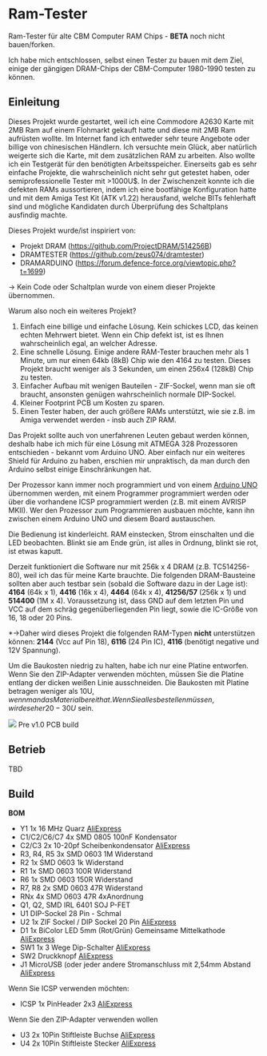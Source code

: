 # Ram-Tester
Ram-Tester für alte CBM Computer RAM Chips - **BETA** noch nicht bauen/forken.

Ich habe mich entschlossen, selbst einen Tester zu bauen mit dem Ziel, einige der gängigen DRAM-Chips der CBM-Computer 1980-1990 testen zu können.

## Einleitung
Dieses Projekt wurde gestartet, weil ich eine Commodore A2630 Karte mit 2MB Ram auf einem Flohmarkt gekauft hatte und diese mit 2MB Ram aufrüsten wollte. Im Internet fand ich entweder sehr teure Angebote oder billige von chinesischen Händlern. Ich versuchte mein Glück, aber natürlich weigerte sich die Karte, mit dem zusätzlichen RAM zu arbeiten. Also wollte ich ein Testgerät für den benötigten Arbeitsspeicher. Einerseits gab es sehr einfache Projekte, die wahrscheinlich nicht sehr gut getestet haben, oder semiprofessionelle Tester mit >1000U$. In der Zwischenzeit konnte ich die defekten RAMs aussortieren, indem ich eine bootfähige Konfiguration hatte und mit dem Amiga Test Kit (ATK v1.22) herausfand, welche BITs fehlerhaft sind und mögliche Kandidaten durch Überprüfung des Schaltplans ausfindig machte. 

Dieses Projekt wurde/ist inspiriert von:
- Projekt DRAM (https://github.com/ProjectDRAM/514256B)
- DRAMTESTER (https://github.com/zeus074/dramtester) 
- DRAMARDUINO (https://forum.defence-force.org/viewtopic.php?t=1699)

-> Kein Code oder Schaltplan wurde von einem dieser Projekte übernommen.

Warum also noch ein weiteres Projekt? 
1. Einfach eine billige und einfache Lösung. Kein schickes LCD, das keinen echten Mehrwert bietet. Wenn ein Chip defekt ist, ist es Ihnen wahrscheinlich egal, an welcher Adresse.
2. Eine schnelle Lösung. Einige andere RAM-Tester brauchen mehr als 1 Minute, um nur einen 64kb (8kB) Chip wie den 4164 zu testen. Dieses Projekt braucht weniger als 3 Sekunden, um einen 256x4 (128kB) Chip zu testen.
3. Einfacher Aufbau mit wenigen Bauteilen - ZIF-Sockel, wenn man sie oft braucht, ansonsten genügen wahrscheinlich normale DIP-Sockel.
4. Kleiner Footprint PCB um Kosten zu sparen.
5. Einen Tester haben, der auch größere RAMs unterstützt, wie sie z.B. im Amiga verwendet werden - insb auch ZIP RAM. 

Das Projekt sollte auch von unerfahrenen Leuten gebaut werden können, deshalb habe ich mich für eine Lösung mit ATMEGA 328 Prozessoren entschieden - bekannt vom Arduino UNO. Aber einfach nur ein weiteres Shield für Arduino zu haben, erschien mir unpraktisch, da man durch den Arduino selbst einige Einschränkungen hat.

Der Prozessor kann immer noch programmiert und von einem [Arduino UNO](https://store.arduino.cc/products/arduino-uno-rev3) übernommen werden, mit einem Programmer programmiert werden oder über die vorhandene ICSP programmiert werden (z.B. mit einem AVRISP MKII). Wer den Prozessor zum Programmieren ausbauen möchte, kann ihn zwischen einem Arduino UNO und diesem Board austauschen. 

Die Bedienung ist kinderleicht. RAM einstecken, Strom einschalten und die LED beobachten. Blinkt sie am Ende grün, ist alles in Ordnung, blinkt sie rot, ist etwas kaputt. 

Derzeit funktioniert die Software nur mit 256k x 4 DRAM (z.B. TC514256-80), weil ich das für meine Karte brauchte. Die folgenden DRAM-Bausteine sollten aber auch testbar sein (sobald die Software dazu in der Lage ist): **4164** (64k x 1), **4416** (16k x 4), **4464** (64k x 4), **41256/57** (256k x 1) und **514400** (1M x 4). Voraussetzung ist, dass GND auf dem letzten Pin und VCC auf dem schräg gegenüberliegenden Pin liegt, sowie die IC-Größe von 16, 18 oder 20 Pins. 

*->Daher wird dieses Projekt die folgenden RAM-Typen **nicht** unterstützen können: **2144** (Vcc auf Pin 18), **6116** (24 Pin IC), **4116** (benötigt negative und 12V Spannung).

Um die Baukosten niedrig zu halten, habe ich nur eine Platine entworfen. Wenn Sie den ZIP-Adapter verwenden möchten, müssen Sie die Platine entlang der dicken weißen Linie ausschneiden. Die Baukosten mit Platine betragen weniger als 10U$, wenn man das Material bereit hat. Wenn Sie alles bestellen müssen, wird es eher 20-30U$ sein.

<img src=„https://raw.githubusercontent.com/tops4u/Ram-Tester/refs/heads/main/Schematic/IMG_2988.jpeg“ width=„400px“ align=„center“/>
Pre v1.0 PCB build

## Betrieb
TBD

## Build
**BOM**
- Y1 1x 16 MHz Quarz [AliExpress](https://aliexpress.com/item/1005006119798769.html)
- C1/C2/C6/C7 4x SMD 0805 100nF Kondensator 
- C2/C3 2x 10-20pf Scheibenkondensator [AliExpress](https://aliexpress.com/item/1005003167676803.html)
- R3, R4, R5 3x SMD 0603 1M Widerstand
- R2 1x SMD 0603 1k Widerstand
- R1 1x SMD 0603 100R Widerstand
- R6 1x SMD 0603 150R Widerstand
- R7, R8 2x SMD 0603 47R Widerstand
- RNx 4x SMD 0603 47R 4xAnordnung
- Q1, Q2, SMD IRL 6401 SOJ P-FET
- U1 DIP-Sockel 28 Pin - Schmal
- U2 1x ZIF Sockel / DIP Sockel 20 Pin [AliExpress](https://aliexpress.com/item/1005007205054381.html)
- D1 1x BiColor LED 5mm (Rot/Grün) Gemeinsame Mittelkathode [AliExpress](https://aliexpress.com/item/1005006014283662.html)
- SW1 1x 3 Wege Dip-Schalter [AliExpress](https://aliexpress.com/item/4001205849246.html)
- SW2 Druckknopf [AliExpress](https://aliexpress.com/item/4000555847543.html)
- J1 MicroUSB (oder jeder andere Stromanschluss mit 2,54mm Abstand [AliExpress](https://aliexpress.com/item/1005001515820458.html)
  
Wenn Sie ICSP verwenden möchten:
- ICSP 1x PinHeader 2x3 [AliExpress](https://aliexpress.com/item/4000303366348.html)
  
Wenn Sie den ZIP-Adapter verwenden wollen
- U3 2x 10Pin Stiftleiste Buchse [AliExpress](https://aliexpress.com/item/32717301965.html)
- U4 2x 10Pin Stiftleiste Stecker [AliExpress](https://aliexpress.com/item/1005005390193356.html)

